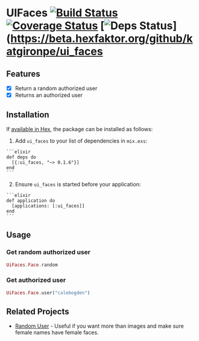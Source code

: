 # UIFaces [![Build Status](https://travis-ci.org/katgironpe/ui_faces.svg?branch=master)](https://travis-ci.org/katgironpe/ui_faces) [![Coverage Status](https://coveralls.io/repos/github/katgironpe/ui_faces/badge.svg?branch=master)](https://coveralls.io/github/katgironpe/ui_faces?branch=master) [![Deps Status](https://beta.hexfaktor.org/badge/all/github/katgironpe/ui_faces.svg)](https://beta.hexfaktor.org/github/katgironpe/ui_faces

## Features

- [x] Return a random authorized user
- [x] Returns an authorized user

## Installation

If [available in Hex](https://hex.pm/docs/publish), the package can be installed as follows:

  1. Add `ui_faces` to your list of dependencies in `mix.exs`:

    ```elixir
    def deps do
      [{:ui_faces, "~> 0.1.6"}]
    end
    ```

  2. Ensure `ui_faces` is started before your application:

    ```elixir
    def application do
      [applications: [:ui_faces]]
    end
    ```

## Usage

### Get random authorized user

```elixir
UiFaces.Face.random
```

### Get authorized user

```elixir
UiFaces.Face.user("calebogden")
```


## Related Projects

* [Random User](https://github.com/katgironpe/ui_faces) - Useful if you want more than images and make sure female names have female faces.
